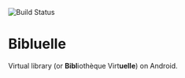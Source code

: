 ![Build Status](http://51.38.36.45:8081/buildStatus/icon?job=Frog%20Development/Bibluelle/master)
# Bibluelle
Virtual library (or **Bibl**iothèque Virt**uelle**) on Android.
